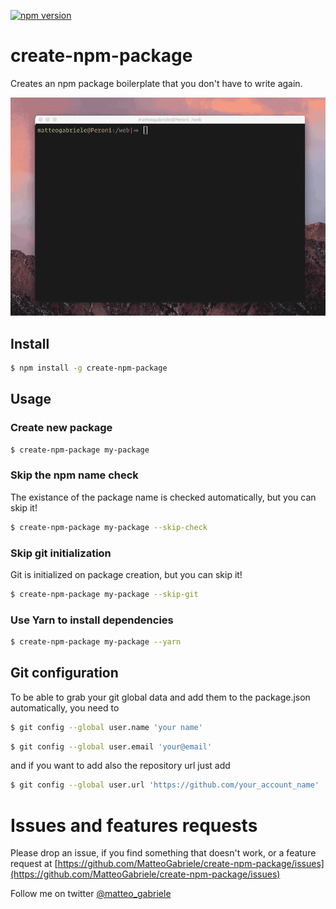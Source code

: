 [![npm version](https://badge.fury.io/js/create-npm-package.svg)](https://badge.fury.io/js/create-npm-package) 

# create-npm-package

Creates an npm package boilerplate that you don't have to write again.

![alt tag](https://raw.githubusercontent.com/MatteoGabriele/create-npm-package/master/example.gif)


## Install

```bash
$ npm install -g create-npm-package
```

## Usage

### Create new package

```bash
$ create-npm-package my-package
```

### Skip the npm name check

The existance of the package name is checked automatically, but you can skip it!

```bash
$ create-npm-package my-package --skip-check
```

### Skip git initialization 

Git is initialized on package creation, but you can skip it!

```bash
$ create-npm-package my-package --skip-git
```

### Use Yarn to install dependencies

```bash
$ create-npm-package my-package --yarn
```

## Git configuration

To be able to grab your git global data and add them to the package.json automatically, you need to 

```bash
$ git config --global user.name 'your name'
```

```bash
$ git config --global user.email 'your@email'
```

and if you want to add also the repository url just add 

```bash
$ git config --global user.url 'https://github.com/your_account_name'
```

# Issues and features requests

Please drop an issue, if you find something that doesn't work, or a feature request at [https://github.com/MatteoGabriele/create-npm-package/issues](https://github.com/MatteoGabriele/create-npm-package/issues)

Follow me on twitter [@matteo\_gabriele](https://twitter.com/matteo_gabriele)
